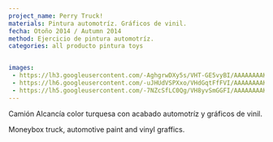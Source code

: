 ```yaml
---
project_name: Perry Truck!
materials: Pintura automotríz. Gráficos de vinil.
fecha: Otoño 2014 / Autumn 2014
method: Ejercicio de pintura automotríz.
categories: all producto pintura toys


images:
 - https://lh3.googleusercontent.com/-AghgrwDXy5s/VHT-GE5vyBI/AAAAAAAAKho/MlBZTtMHxlo/w1027-h577-no/2014-11-25.jpg
 - https://lh6.googleusercontent.com/-uJHUdVSPXxo/VHdGqtFfFVI/AAAAAAAAKms/IEENvEAzwbE/w324-h577-no/2014-11-27.jpg
 - https://lh5.googleusercontent.com/-7NZcSfLC0Qg/VH8yvSmGGFI/AAAAAAAAK7Y/oqH0pBuTC5Y/w1027-h577-no/2014-12-03.jpg
---
```


Camión Alcancía color turquesa con acabado automotríz y gráficos de vinil.


Moneybox truck, automotive paint and vinyl graffics.

